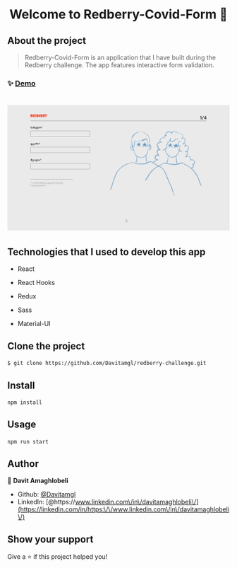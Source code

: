 

<h1 align="center">Welcome to Redberry-Covid-Form 👋</h1>
<p>
  <a href="https://www.npmjs.com/package/github-search" target="_blank">
<!--     <img alt="Version" src="https://img.shields.io/npm/v/github-search.svg"> -->
  </a>
</p>



##  About the project
>  Redberry-Covid-Form is an application that I have built during the Redberry challenge. The app features interactive  form validation.
### ✨ [Demo](https://davitamgl.github.io/redberry-challenge/)
## 
<h1 align="center">
	<img alt="Project Screenshots" src="./readmeImg/validationPage.png"/>
</h1>




## Technologies that I used to develop this app

- React

- React Hooks

- Redux

- Sass

- Material-UI



## Clone the project

```bash
$ git clone https://github.com/Davitamgl/redberry-challenge.git

```


## Install

```sh
npm install
```

## Usage

```sh
npm run start
```





## Author

👤 **Davit Amaghlobeli**

* Github: [@Davitamgl](https://github.com/Davitamgl)
* LinkedIn: [@https:\/\/www.linkedin.com\/in\/davitamaghlobeli\/](https://linkedin.com/in/https:\/\/www.linkedin.com\/in\/davitamaghlobeli\/)

## Show your support

Give a ⭐️ if this project helped you!
